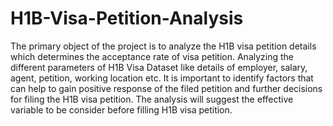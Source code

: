 # H1B-Visa-Petition-Analysis

The primary object of the project is to analyze the H1B visa petition details which determines the acceptance rate of visa petition. Analyzing the different parameters of H1B Visa Dataset like details of employer, salary, agent, petition, working location etc. It is important to identify factors that can help to gain positive response of the filed petition and further decisions for filing the H1B visa petition. The analysis will suggest the effective variable to be consider before filling H1B visa petition.

